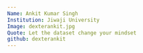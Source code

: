 ```yaml
---
Name: Ankit Kumar Singh
Institution: Jiwaji University
Image: dexterankit.jpg 
Quote: Let the dataset change your mindset
github: dexterankit
---
```

